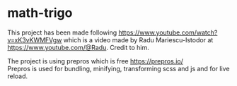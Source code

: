 # math-trigo

This project has been made following https://www.youtube.com/watch?v=xK3vKWMFVgw which is a video made by
Radu Mariescu-Istodor at https://www.youtube.com/@Radu. Credit to him.

The project is using prepros which is free https://prepros.io/ \
Prepros is used for bundling, minifying, transforming scss and js and for live reload.

